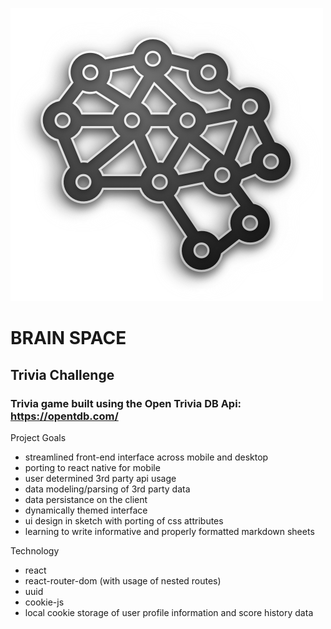 ![img](src/img/Shape.png)
# BRAIN SPACE
## Trivia Challenge

### Trivia game built using the Open Trivia DB Api: https://opentdb.com/

Project Goals
- streamlined front-end interface across mobile and desktop
- porting to react native for mobile
- user determined 3rd party api usage
- data modeling/parsing of 3rd party data
- data persistance on the client
- dynamically themed interface
- ui design in sketch with porting of css attributes
- learning to write informative and properly formatted markdown sheets

Technology
- react
- react-router-dom (with usage of nested routes)
- uuid
- cookie-js
- local cookie storage of user profile information and score history data